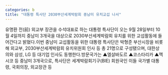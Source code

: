 ```yaml
---
categories: b
title: "대통령 특사단 2030부산세계박람회 중남미 유치교섭 나서"
---
```

유명환 전(前) 외교부 장관을 수석대표로 하는 대통령 특사단이 오는 9월 28일부터 10월 4일까지 중남미 3개국을 대상으로 2030부산세계박람회 유치를 위한 교섭활동에 들어간다고 밝혔다.이번 중남미 교섭활동을 위한 대통령 특사단은 박형준 부산시장을 비롯해 외교부, 2030부산세계박람회 유치위원회 인사 등 총 21명으로 구성됐으며, 대한상의와 삼성, LG 등 대기업 인사도 동행한다.방문국가는 ▲엘살바도르 ▲코스타리카 ▲멕시코 등 중남미 3개국으로, 특사단은 세계박람회기구(BIE) 회원국인 이들 국가별 대통령, 국회의장, 외교장관 등